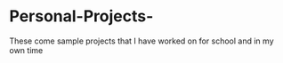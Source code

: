 # Personal-Projects-

These come sample projects that I have worked on for school and in my own time 
